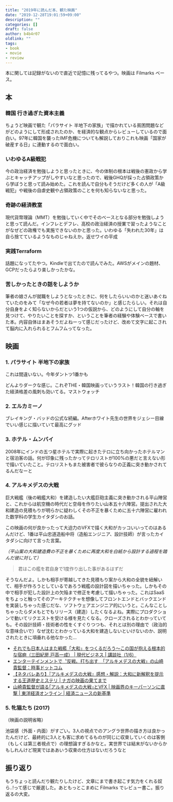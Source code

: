 ```yaml
---
title: "2019年に読んだ本、観た映画"
date: "2019-12-28T19:01:59+09:00"
description: ""
categories: []
draft: false
author: b4b4r07
oldlink: ""
tags:
- book
- movie
- review
---
```


本に関しては記録がないので直近で記憶に残ってるやつ。映画は Filmarks ベース。

## 本

### 韓国 行き過ぎた資本主義

<!--
{{< img src="kankoku.png" width="200" >}}
-->

ちょうど映画で観た「パラサイト 半地下の家族」で描かれている貧困問題などがどのようにして形成されたのか、を経済的な観点からレビューしているので面白い。97年に韓国を襲ったIMF危機についても解説しておりこれも映画「国家が破産する日」に連動するので面白い。

### いわゆるA級戦犯

<!--
{{< img src="senpan.jpg" width="200" >}}
-->

今の政治経済を勉強しようと思ったときに、今の体制の根本は戦後の憲政から学ぶとキャッチアップがしやすいなと思ったので、戦後GHQが採った占領政策から学ぼうと思って読み始めた。これを読んで自分もそうだけど多くの人が「A級戦犯」や戦後の自虐史観や占領政策のことを何も知らないなと思った。

### 奇跡の経済教室

<!--
{{< img src="kiseki.jpg" width="200" >}}
-->

現代貨幣理論（MMT）を勉強していく中でそのベースとなる部分を勉強しようと思って読んだ。インフレとデフレ、高校の政治経済の授業で習ったようなことがなぜどの政権でも実施できないのかと思った。いわゆる「失われた30年」は自ら捨てているようなものじゃねえか。返せワイの平成

### 実践Terraform

<!--
{{< img src="terraform.jpg" width="200" >}}
-->

話題になってたやつ。Kindleで出てたので読んでみた。AWSがメインの題材、GCPだったらより楽しかったかな。

### 苦しかったときの話をしようか

<!--
{{< img src="morioka.jpg" width="200" >}}
-->

筆者の娘さんが就職をしようとなったときに、何をしたらいいのかと迷いあぐねていたのをみて「なぜ今の若者は夢を持てないのか」と感じたらしい。それは自分自身をよく知らないからだという1つの仮説から、どのようにして自分の軸を見つけて、やりたいことを探すか、ということを筆者の経験や体験ベースで書いた本。内容自体はまあそうだよねーって感じだったけど、改めて文字に起こされて脳内に入れられるとフムフムってなった。

## 映画

### 1. パラサイト 半地下の家族

これは間違いない。今年ダントツ1番かも

どんよりダークな感じ。これぞTHE・韓国映画っていうラスト！韓国の行き過ぎた経済格差の風刺も効いてる。マストウォッチ

### 2. エルカミーノ

ブレイキング・バッドの公式な続編。Afterホワイト先生の世界をジェシー目線でいい感じに描いていて最高にグッド

### 3. ホテル・ムンバイ

2008年にインドの五つ星ホテルで実際に起きたテロに立ち向かったホテルマンと宿泊客の話。何が印象に残ったかってテロリストが100%の悪だと言えない形で描いていたこと。テロリストもまた被害者で彼らなりの正義に突き動かされてるんだなーと

### 4. アルキメデスの大戦

巨大戦艦（後の戦艦大和）を建造したい大艦巨砲主義に突き動かされる平山陣営と、これからは航空機の時代だと空母を作りたい山本五十六陣営。提出された大和建造の見積もりが明らかに疑わしくその不正を暴くために五十六陣営に雇われた数学科の学生カイタダシのお話。

この映画の何が良かったって大迫力のVFXで描く大和がカッコいいってのはあるんだけど、1番は平山忠道造船中将（造船エンジニア、設計技師）が言ったカイタダシに向けて言った言葉。

_（平山案の大和建造費の不正を暴くために再度大和を白紙から設計する過程を踏んだ彼に対して）_

> 君はこの艦を君自身で1度作り出した事があるはずだ

そうなんだよ。しかも相手が寄越してきた見積もり案から大和の全貌を紐解いて、相手が作ろうとしているであろう戦艦の設計図を描いちゃった。しかもその中で相手が犯した設計上の欠陥まで修正を考慮して描いちゃった。これはSaaSをちょっと触ってそのアーキテクチャを想像してフロントエンドとバックエンドを実装しちゃった感じだな、ソフトウェアエンジニア的にいうと。こんなことしちゃったらダメもとでもリリース（建造）したくなるよね。実際にプロダクションで動いてリクエストを受ける様を見たくなる。クローズされるとわかっていても。その設計技師・技術者の性をくすぐりつつも、それとは別の理由で（政治的な意味合いで）なぜ沈むとわかっている大和を建造しないといけないのか、説明されたときに項垂れる他なかった...

- [それでも日本人はまた戦艦「大和」をつくるだろう〜この国が抱える根本的な宿痾（三田紀房,戸高一成） | 現代ビジネス | 講談社（1/6）](https://gendai.ismedia.jp/articles/-/49318)
- [エンターテインメントで〝反戦〟打ち出す　「アルキメデスの大戦」の山崎貴監督：時事ドットコム](https://www.jiji.com/sp/v4?id=201907aru-yama0002)
- [【ネタバレあり】『アルキメデスの大戦』感想・解説：大和に新解釈を提示する王道歴史ミステリ | ナガの映画の果てまで](https://www.club-typhoon.com/archives/2019/07/28/archimedes-war-film.html)
- [山崎貴監督が語る｢アルキメデスの大戦｣とVFX | 映画界のキーパーソンに直撃 | 東洋経済オンライン | 経済ニュースの新基準](https://toyokeizai.net/articles/-/294932)

### 5. 牝猫たち (2017)

（映画の説明省略）

池袋感（外面・内面）がすごい。3人の視点でのアングラ世界の描き方は良かったんだけど、最終的に3人とも客に求めてるものが同じに収束していくのは客側（もしくは第三者視点で）の理想論すぎるかなと。実世界では結末がないからかもしれんけど現実ではああいう収束の仕方はないだろうなと

## 振り返り

もうちょっと読んだり観たりしたけど、文章にまで書き起こす気力をくれる奴ら..!って感じで厳選した。あともっとこまめに Filmarks でレビュー書こ。振り返るの大変。

